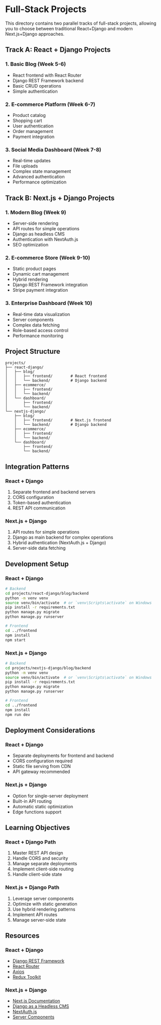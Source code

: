 # Full-Stack Projects

This directory contains two parallel tracks of full-stack projects, allowing you to choose between traditional React+Django and modern Next.js+Django approaches.

## Track A: React + Django Projects

### 1. Basic Blog (Week 5-6)
- React frontend with React Router
- Django REST Framework backend
- Basic CRUD operations
- Simple authentication

### 2. E-commerce Platform (Week 6-7)
- Product catalog
- Shopping cart
- User authentication
- Order management
- Payment integration

### 3. Social Media Dashboard (Week 7-8)
- Real-time updates
- File uploads
- Complex state management
- Advanced authentication
- Performance optimization

## Track B: Next.js + Django Projects

### 1. Modern Blog (Week 9)
- Server-side rendering
- API routes for simple operations
- Django as headless CMS
- Authentication with NextAuth.js
- SEO optimization

### 2. E-commerce Store (Week 9-10)
- Static product pages
- Dynamic cart management
- Hybrid rendering
- Django REST Framework integration
- Stripe payment integration

### 3. Enterprise Dashboard (Week 10)
- Real-time data visualization
- Server components
- Complex data fetching
- Role-based access control
- Performance monitoring

## Project Structure

```
projects/
├── react-django/
│   ├── blog/
│   │   ├── frontend/        # React frontend
│   │   └── backend/         # Django backend
│   ├── ecommerce/
│   │   ├── frontend/
│   │   └── backend/
│   └── dashboard/
│       ├── frontend/
│       └── backend/
└── nextjs-django/
    ├── blog/
    │   ├── frontend/        # Next.js frontend
    │   └── backend/         # Django backend
    ├── ecommerce/
    │   ├── frontend/
    │   └── backend/
    └── dashboard/
        ├── frontend/
        └── backend/
```

## Integration Patterns

### React + Django
1. Separate frontend and backend servers
2. CORS configuration
3. Token-based authentication
4. REST API communication

### Next.js + Django
1. API routes for simple operations
2. Django as main backend for complex operations
3. Hybrid authentication (NextAuth.js + Django)
4. Server-side data fetching

## Development Setup

### React + Django
```bash
# Backend
cd projects/react-django/blog/backend
python -m venv venv
source venv/bin/activate  # or `venv\Scripts\activate` on Windows
pip install -r requirements.txt
python manage.py migrate
python manage.py runserver

# Frontend
cd ../frontend
npm install
npm start
```

### Next.js + Django
```bash
# Backend
cd projects/nextjs-django/blog/backend
python -m venv venv
source venv/bin/activate  # or `venv\Scripts\activate` on Windows
pip install -r requirements.txt
python manage.py migrate
python manage.py runserver

# Frontend
cd ../frontend
npm install
npm run dev
```

## Deployment Considerations

### React + Django
- Separate deployments for frontend and backend
- CORS configuration required
- Static file serving from CDN
- API gateway recommended

### Next.js + Django
- Option for single-server deployment
- Built-in API routing
- Automatic static optimization
- Edge functions support

## Learning Objectives

### React + Django Path
1. Master REST API design
2. Handle CORS and security
3. Manage separate deployments
4. Implement client-side routing
5. Handle client-side state

### Next.js + Django Path
1. Leverage server components
2. Optimize with static generation
3. Use hybrid rendering patterns
4. Implement API routes
5. Manage server-side state

## Resources

### React + Django
- [Django REST Framework](https://www.django-rest-framework.org/)
- [React Router](https://reactrouter.com/)
- [Axios](https://axios-http.com/)
- [Redux Toolkit](https://redux-toolkit.js.org/)

### Next.js + Django
- [Next.js Documentation](https://nextjs.org/docs)
- [Django as a Headless CMS](https://www.django-cms.org/en/blog/2019/06/19/django-as-headless-cms/)
- [NextAuth.js](https://next-auth.js.org/)
- [Server Components](https://nextjs.org/docs/app/building-your-application/rendering/server-components) 